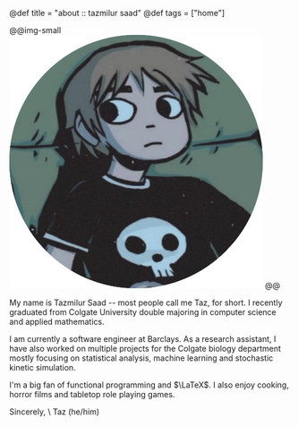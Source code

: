 @def title = "about :: tazmilur saad"
@def tags = ["home"]

@@img-small ![my-face](/assets/face.png) @@

My name is Tazmilur Saad -- most people call me Taz, for short. I recently graduated from Colgate University double majoring in computer
science and applied mathematics.

I am currently a software engineer at Barclays. As a research assistant, I have also worked on multiple projects for the Colgate biology department mostly focusing on statistical analysis, machine learning and stochastic kinetic simulation.

I'm a big fan of functional programming and $\LaTeX$. I also enjoy cooking, horror films and tabletop role playing games.

Sincerely, \\
Taz (he/him)
